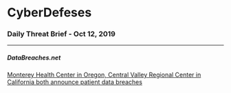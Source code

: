 # CyberDefeses
### Daily Threat Brief - Oct 12, 2019

 
-----
 
##### DataBreaches.net
[Monterey Health Center in Oregon, Central Valley Regional Center in California both announce patient data breaches](https://www.databreaches.net/monterey-health-center-in-oregon-central-valley-regional-center-in-california-both-announce-patient-data-breaches/)
 
